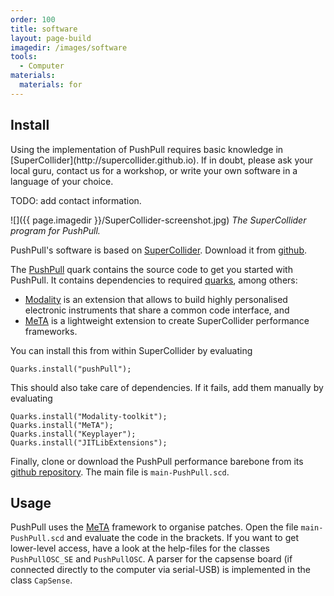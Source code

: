 ```yaml
---
order: 100
title: software
layout: page-build
imagedir: /images/software
tools:
  - Computer
materials:
  materials: for 
---
```


## Install

<div class="note">
Using the implementation of PushPull requires basic knowledge in [SuperCollider](http://supercollider.github.io). If in doubt, please ask your local guru, contact us for a workshop, or write your own software in a language of your choice.
</div>

TODO: add contact information.

![]({{ page.imagedir }}/SuperCollider-screenshot.jpg)
*The SuperCollider program for PushPull.*

PushPull's software is based on [SuperCollider](http://supercollider.github.io). Download it from [github](http://supercollider.github.io). 

The [PushPull](https://github.com/3DMIN/pushPull) quark contains the source code to get you started with PushPull. It contains dependencies to required [quarks](https://github.com/supercollider-quarks/quarks), among others:

+ [Modality](http://modalityteam.github.io) is an extension that allows to build highly personalised electronic instruments that share a common code interface, and 
+ [MeTA](https://github.com/3DMIN/MeTA) is a lightweight extension to create SuperCollider performance frameworks.


You can install this from within SuperCollider by evaluating

```
Quarks.install("pushPull");
```

This should also take care of dependencies. If it fails, add them manually by evaluating

```
Quarks.install("Modality-toolkit");
Quarks.install("MeTA");
Quarks.install("Keyplayer");
Quarks.install("JITLibExtensions");
```

Finally, clone or download the PushPull performance barebone from its [github repository](https://github.com/3DMIN/pushPullOSC-performanceSetup). The main file is `main-PushPull.scd`.

## Usage

PushPull uses the [MeTA](https://github.com/3DMIN/MeTA) framework to organise patches. Open the file `main-PushPull.scd` and evaluate the code in the brackets.
If you want to get lower-level access, have a look at the help-files for the classes `PushPullOSC_SE` and `PushPullOSC`. A parser for the capsense board (if connected directly to the computer via serial-USB) is implemented in the class `CapSense`.